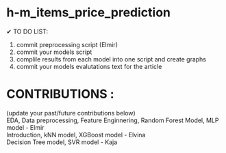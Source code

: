 # h-m_items_price_prediction


✔ TO DO LIST: 
1. commit preprocessing script (Elmir)
2. commit your models script
3. complile results from each model into one script and create graphs
4. commit your models evalutations text for the article 



# CONTRIBUTIONS :
(update your past/future contributions below) <br />
EDA, Data preprocessing, Feature Enginnering, Random Forest Model, MLP model - Elmir <br />
Introduction, kNN model, XGBoost model - Elvina <br />
Decision Tree model, SVR model - Kaja <br />

